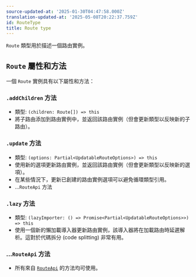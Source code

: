 ```yaml
---
source-updated-at: '2025-01-30T04:47:58.000Z'
translation-updated-at: '2025-05-08T20:22:37.759Z'
id: RouteType
title: Route type
---
```


`Route` 類型用於描述一個路由實例。

## `Route` 屬性和方法

一個 `Route` 實例具有以下屬性和方法：

### `.addChildren` 方法

- 類型: `(children: Route[]) => this`
- 將子路由添加到路由實例中，並返回該路由實例（但會更新類型以反映新的子路由）。

### `.update` 方法

- 類型: `(options: Partial<UpdatableRouteOptions>) => this`
- 使用新的選項更新路由實例，並返回該路由實例（但會更新類型以反映新的選項）。
- 在某些情況下，更新已創建的路由實例選項可以避免循環類型引用。
- ...`RouteApi` 方法

### `.lazy` 方法

- 類型: `(lazyImporter: () => Promise<Partial<UpdatableRouteOptions>>) => this`
- 使用一個新的懶加載導入器更新路由實例，該導入器將在加載路由時延遲解析。這對於代碼拆分 (code splitting) 非常有用。

### ...`RouteApi` 方法

- 所有來自 [`RouteApi`](./RouteApiType.md) 的方法均可使用。
